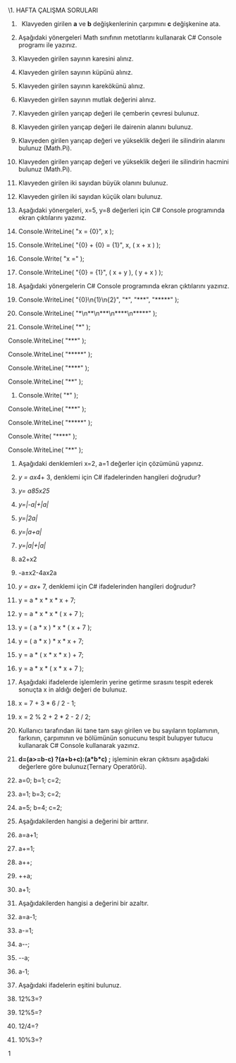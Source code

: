 ﻿\1. HAFTA ÇALIŞMA SORULARI

1. ` `Klavyeden girilen **a** ve **b** değişkenlerinin çarpımını **c** değişkenine ata.

1. Aşağıdaki yönergeleri Math sınıfının metotlarını kullanarak C# Console programı ile yazınız.
1. Klavyeden girilen sayının karesini alınız.
1. Klavyeden girilen sayının küpünü alınız.
1. Klavyeden girilen sayının karekökünü alınız.
1. Klavyeden girilen sayının mutlak değerini alınız.
1. Klavyeden girilen yarıçap değeri ile çemberin çevresi bulunuz.
1. Klavyeden girilen yarıçap değeri ile dairenin alanını bulunuz.
1. Klavyeden girilen yarıçap değeri ve yükseklik değeri ile silindirin alanını bulunuz (Math.Pi).
1. Klavyeden girilen yarıçap değeri ve yükseklik değeri ile silindirin hacmini bulunuz (Math.Pi).
1. Klavyeden girilen iki sayıdan büyük olanını bulunuz.
1. Klavyeden girilen iki sayıdan küçük olanı bulunuz.

1. Aşağıdaki yönergeleri,  x=5, y=8 değerleri için C# Console programında ekran çıktılarını yazınız.
1. Console.WriteLine( "x = {0}", x );
1. Console.WriteLine( "{0} + {0} = {1}", x, ( x + x ) );
1. Console.Write( "x =" );
1. Console.WriteLine( "{0} = {1}", ( x + y ), ( y + x ) );

1. Aşağıdaki yönergelerin C# Console programında ekran çıktılarını yazınız.
1. Console.WriteLine( "{0}\n{1}\n{2}", "\*", "\*\*\*", "\*\*\*\*\*" );
1. Console.WriteLine( "\*\n\*\*\n\*\*\*\n\*\*\*\*\n\*\*\*\*\*" );
1. Console.WriteLine( "\*" ); 

Console.WriteLine( "\*\*\*" ); 

Console.WriteLine( "\*\*\*\*\*" ); 

Console.WriteLine( "\*\*\*\*" ); 

Console.WriteLine( "\*\*" );

1. Console.Write( "\*" ); 

Console.WriteLine( "\*\*\*" ); 

Console.WriteLine( "\*\*\*\*\*" ); 

Console.Write( "\*\*\*\*" ); 

Console.WriteLine( "\*\*" );

1. Aşağıdaki denklemleri x=2, a=1 değerler için çözümünü yapınız.
1. *y = ax4*+ 3, denklemi için C# ifadelerinden hangileri doğrudur? 
1. *y= a85x25*
1. *y=|-a|+|a|*
1. *y=|2a|*
1. *y=|a+a|*
1. *y=|a|+|a|*
1. a2+x2
1. -a±x2-4ax2a



1. *y = ax*+ 7, denklemi için C# ifadelerinden hangileri doğrudur? 
1. y = a \* x \* x \* x + 7; 
1. y = a \* x \* x \* ( x + 7 ); 
1. y = ( a \* x ) \* x \* ( x + 7 ); 
1. y = ( a \* x ) \* x \* x + 7; 
1. y = a \* ( x \* x \* x ) + 7; 
1. y = a \* x \* ( x \* x + 7 );

1. Aşağıdaki ifadelerde işlemlerin yerine getirme sırasını tespit ederek sonuçta x in aldığı değeri de bulunuz.

1. x = 7 + 3 \* 6 / 2 - 1;
1. x = 2 % 2 + 2 \* 2 - 2 / 2;

1. Kullanıcı tarafından iki tane tam sayı girilen ve bu sayıların toplamının, farkının, çarpımının ve bölümünün sonucunu tespit bulupyer tutucu kullanarak C# Console kullanarak yazınız.

1. **d=(a>=b-c) ?(a+b+c):(a\*b\*c) ;**  işleminin ekran çıktısını aşağıdaki değerlere göre bulunuz(Ternary Operatörü).
1. a=0; b=1; c=2;
1. a=1; b=3; c=2;
1. a=5; b=4; c=2;

1. Aşağıdakilerden hangisi a değerini bir arttırır.
1. a=a+1;
1. a+=1;
1. a++;
1. ++a;
1. a+1;

1. Aşağıdakilerden hangisi a değerini bir azaltır.
1. a=a-1;
1. a-=1;
1. a--;
1. --a;
1. a-1;
1. Aşağıdaki ifadelerin eşitini bulunuz.
1. 12%3=?
1. 12%5=?
1. 12/4=?
1. 10%3=?


1

